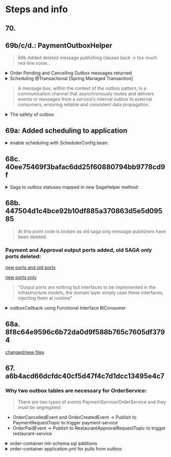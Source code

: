# Steps and info

## 70.




## 69b/c/d.: PaymentOutboxHelper

> 69b Added deleted message publishing classes back -> too much red-line noise..

<details>
<summary>Order Pending and Cancelling Outbox messages returned</summary>

>order-service/order-domain/order-application-service/src/main/java/com/food/ordering/system/order/service/domain/outbox/scheduler/payment/PaymentOutboxScheduler.java 
```java
public void processOutboxMessage() {
Optional<List<OrderPaymentOutboxMessage>> outboxMessageResponse =
paymentOutboxHelper.getPaymentOutboxMessageByOutboxStatusAndSagaStatus(
OutboxStatus.STARTED, SagaStatus.STARTED, SagaStatus.COMPENSATING);
}

```
</details>

<details>
<summary>
Scheduling @Transactional [Spring Managed Transaction]
</summary>

```java
// Explicitly state and make that only is:
@Transactional(readOnly = true)

@Override
@Transactional
@Scheduled(fixedDelayString = "${order-service.outbox-scheduler-fixed-rate}",
initialDelayString = "${order-service.outbox-scheduler-initial-delay}")
public void processOutboxMessage() {

}
```

> Note: ${order-service.outbox-scheduler-fixed-rate}" is refrencing the application.yml that is in the order
> container module within order-service, the method will run every 10 seconds.

```yaml
  server:
  port: 8181
# logging level set at base package com.food.ordering.system
logging:
  level:
    com.food.ordering.system: DEBUG
# names of the four Kafka topics 'order-service' and outbox-scheduler configs, set in OrderServiceConfigData
order-service:
  payment-request-topic-name: payment-request
  payment-response-topic-name: payment-response
  restaurant-approval-request-topic-name: restaurant-approval-request
  restaurant-approval-response-topic-name: restaurant-approval-response
  outbox-scheduler-fixed-rate: 10000
  outbox-scheduler-initial-delay: 10000
```
</details>

>   A message bus, within the context of the outbox pattern, is a communication channel that asynchronously routes and delivers events or messages from a service's internal outbox to external consumers, ensuring reliable and consistent data propagation.

   <details>
<summary>The safety of outbox</summary>

> The mechanism of Outbox in this java implementation can be summed up with the use of this Functional Interface:
```java
     public interface PaymentRequestMessagePublisher {

    void publish(OrderPaymentOutboxMessage orderPaymentOutboxMessage,
                 BiConsumer<OrderPaymentOutboxMessage, OutboxStatus> outboxCallback);
}
```
>  order-service/order-domain/order-application-service/src/main/java/com/food/ordering/system/order/service/domain/ports/output/message/publisher/payment/PaymentRequestMessagePublisher.java

> The BiConsumer is called with the actual outcome of the asynch call back, meaning that a local outbox table is
> only updated with actual confirmed data. The data transaction is called on to be saved from a context where the outcome is
> known to the messaging service.
> HERE! the method is sent to be called later, when a certainty is known

```java
        @Override
  @Transactional
  @Scheduled(
      fixedDelayString = "${order-service.outbox-scheduler-fixed-rate}",
      initialDelayString = "${order-service.outbox-scheduler-initial-delay}")
  public void processOutboxMessage() {
    Optional<List<OrderPaymentOutboxMessage>> outboxMessagesResponse =
        paymentOutboxHelper.getPaymentOutboxMessageByOutboxStatusAndSagaStatus(
            OutboxStatus.STARTED, SagaStatus.STARTED, SagaStatus.COMPENSATING);
    if (outboxMessagesResponse.isPresent() && outboxMessagesResponse.get().size() > 0) {
     List<OrderPaymentOutboxMessage> outboxMessages = outboxMessagesResponse.get();
     log.info("Received {} OrderPaymentOutboxMessage with ids {}, sending to message bus!",
     outboxMessages.size(),
     outboxMessages.stream().map(outboxMessage -> outboxMessage.getId().toString()).collect(Collectors.joining(",")));
     outboxMessages.forEach(outboxMessage -> 
     paymentRequestMessagePublisher.publish(outboxMessage,
     // HERE! (orderPaymentOutboxMessage, outboxStatus) -> updateOutboxStatus(orderPaymentOutboxMessage, outboxStatus)));
    }
  }
  
  private void updateOutboxStatus(OrderPaymentOutboxMessage orderPaymentOutboxMessage, OutboxStatus outboxStatus) {
    orderPaymentOutboxMessage.setOutboxStatus(outboxStatus);
    paymentOutboxHelper.save(orderPaymentOutboxMessage);
    log.info("OrderPaymentOutboxMessage is updated wit outbox status: {}", outboxStatus.name());
  }
```

> not seen it yet, but if the transaction fails when this method is called from the publish method implementation
> I guess we get a SAGA rollback
</details>





## 69a: Added scheduling to application

<details>

<summary>
enable scheduling with SchedulerConfig bean:
</summary>

```java
   /**
 * Configuration bean created that enables scheduling in application
 */
@Configuration
@EnableScheduling
public class SchedulerConfig {

```
</details>



## 68c.  40ee75469f3bafac6dd25f60880794bb9778cd9f

<details>
<summary>Saga to outbox statuses mapped in new SagaHelper method:</summary>

```javascript
      SagaStatus orderStatusToSagaStatus(OrderStatus orderStatus) {
    switch( orderStatus ) {
        case PAID ->  {return SagaStatus.PROCESSING;}
        case APPROVED -> {return SagaStatus.SUCCEEDED;}
        case CANCELLING -> {return SagaStatus.COMPENSATING;}
        case CANCELLED -> {return SagaStatus.COMPENSATED;}
        default -> {return SagaStatus.STARTED;} // PENDING
    }
}
```
</details>

## 68b.  447504d1c4bce92b10df885a370863d5e5d09585

> At this point code is broken as old saga only message publishers have been deleted.
> 
### Payment and Approval output ports added, old SAGA only ports deleted:
[new ports and old ports](https://imgur.com/wywotYN.png)

[new ports only](https://imgur.com/DjJ4fdj.png)
> "Output ports are nothing but interfaces to be implemented in the infrastructure models, the domain layer simply uses these interfaces, injecting them at runtime"

<details>
<summary>outboxCallback using Functional Interface BiConsumer</summary>

### Biconsumer accepts two generic type params and returns nothing
> It will be implemented in a method that returns void, this method definition will be passed to and called by the publish
> method this will enable update of outbox status as FAILED or COMPLETED based on the result of the publish operation.
> Only when status from Kafka producers asynch sent method is known will this be able to be set.


```java
public interface PaymentRequestMessagePublisher {

void publish(OrderPaymentOutboxMessage orderPaymentOutboxMessage, BiConsumer<OrderPaymentOutboxMessage,
OutboxStatus> outboxCallback);
}
```
</details>

## 68a. 8f8c64e9596c6b72da0d9f588b765c7605df3794 
[changed/new files](https://imgur.com/ondpYmZ.png)
## 67.      a6b4acd66dcfdc40cf5d47f4c7d1dcc13495e4c7
### Why two outbox tables are necessary for OrderService:
> There are two types of events PaymentService/OrderService and they must be segregated:
- OrderCancelledEvent and OrderCreatedEvent -> Publish to PaymentRequestTopic to trigger payment-service
- OrderPaidEvent -> Publish to RestaurantApprovalRequestTopic to trigger restaurant-service

<details>
<summary>order-container init-schema.sql additions</summary>

### init of new tables, indexes and enums

```postgresql
     DROP TYPE IF EXISTS saga_status;
CREATE TYPE saga_status AS ENUM ('STARTED', 'FAILED', 'SUCCEEDED', 'PROCESSING', 'COMPENSATING', 'COMPENSATED');

DROP TYPE IF EXISTS outbox_status;
CREATE TYPE outbox_status AS ENUM ('STARTED', 'COMPLETED', 'FAILED');

DROP TABLE IF EXISTS "order".payment_outbox CASCADE;

-- 
CREATE TABLE "order".payment_outbox
(
    id uuid NOT NULL,
    saga_id uuid NOT NULL,
    created_at TIMESTAMP WITH TIME ZONE NOT NULL,
    processed_at TIMESTAMP WITH TIME ZONE,
    -- String to hold the saga type eg. order-processing
    type character varying COLLATE pg_catalog."default" NOT NULL,
    -- event objects serialized to json for persisting in outbox table then deserialized on consumer side
    payload jsonb NOT NULL,
    outbox_status outbox_status NOT NULL,
    saga_status saga_status NOT NULL,
    order_status order_status NOT NULL,
    -- used for optimisti locking
    version integer NOT NULL,
    CONSTRAINT payment_outbox_pkey PRIMARY KEY (id)
);


CREATE INDEX "payment_outbox_saga_status"
    ON "order".payment_outbox
    (type, outbox_status, saga_status); -- querying outbox table using these fields so Indexed

CREATE UNIQUE INDEX "payment_outbox_saga_id"
    ON "order".payment_outbox
    (type, saga_id, saga_status); --saga of any type must only be in a single status at any given time.

DROP TABLE IF EXISTS "order".restaurant_approval_outbox CASCADE;

CREATE TABLE "order".restaurant_approval_outbox
(
    id uuid NOT NULL,
    saga_id uuid NOT NULL,
    created_at TIMESTAMP WITH TIME ZONE NOT NULL,
    processed_at TIMESTAMP WITH TIME ZONE,
    type character varying COLLATE pg_catalog."default" NOT NULL,
    payload jsonb NOT NULL,
    outbox_status outbox_status NOT NULL,
    saga_status saga_status NOT NULL,
    order_status order_status NOT NULL,
    version integer NOT NULL,
    CONSTRAINT restaurant_approval_outbox_pkey PRIMARY KEY (id)
);

CREATE INDEX "restaurant_approval_outbox_saga_status"
    ON "order".restaurant_approval_outbox
    (type, outbox_status, saga_status);

CREATE UNIQUE INDEX "restaurant_approval_outbox_saga_id"
    ON "order".restaurant_approval_outbox
    (type, saga_id, saga_status);

```
</details>

<details>
<summary>order-container application.yml for pulls from outbox:</summary>

> Ideally this should be no longer than 2000 dependent on the time required for transaction

```yaml
  outbox-scheduler-fixed-rate: 10000
  outbox-scheduler-initial-delay: 10000
```
</details>